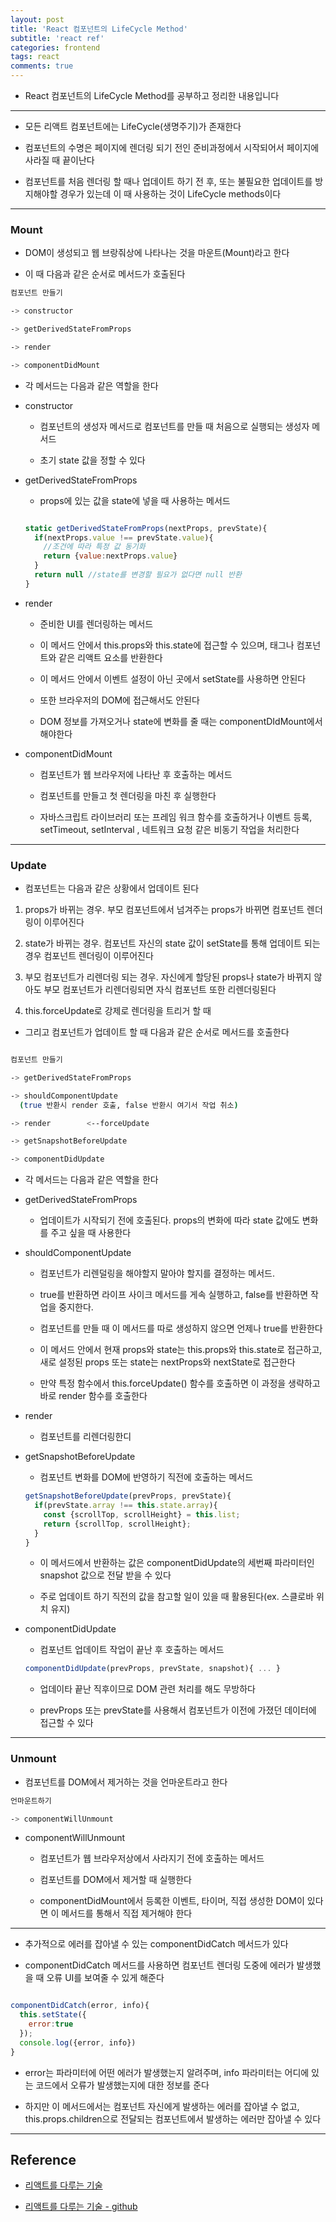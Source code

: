 ```yaml
---
layout: post
title: 'React 컴포넌트의 LifeCycle Method'
subtitle: 'react ref'
categories: frontend
tags: react
comments: true
---
```


- React 컴포넌트의 LifeCycle Method를 공부하고 정리한 내용입니다

---

- 모든 리액트 컴포넌트에는 LifeCycle(생명주기)가 존재한다

- 컴포넌트의 수명은 페이지에 렌더링 되기 전인 준비과정에서 시작되어서 페이지에 사라질 때 끝이난다

- 컴포넌트를 처음 렌더링 할 때나 업데이트 하기 전 후, 또는 불필요한 업데이트를 방지해야할 경우가 있는데 이 때 사용하는 것이 LifeCycle methods이다

---

### Mount

- DOM이 생성되고 웹 브랑줘상에 나타나는 것을 마운트(Mount)라고 한다

- 이 때 다음과 같은 순서로 메서드가 호출된다

```bash
컴포넌트 만들기

-> constructor

-> getDerivedStateFromProps

-> render

-> componentDidMount
```

- 각 메서드는 다음과 같은 역할을 한다

- constructor

  - 컴포넌트의 생성자 메서드로 컴포넌트를 만들 때 처음으로 실행되는 생성자 메서드

  - 초기 state 값을 정할 수 있다

* getDerivedStateFromProps

  - props에 있는 값을 state에 넣을 때 사용하는 메서드

  ```jsx

  static getDerivedStateFromProps(nextProps, prevState){
    if(nextProps.value !== prevState.value){
      //조건에 따라 특정 값 동기화
      return {value:nextProps.value}
    }
    return null //state를 변경할 필요가 없다면 null 반환
  }

  ```

* render

  - 준비한 UI를 렌더링하는 메서드

  - 이 메서드 안에서 this.props와 this.state에 접근할 수 있으며, 태그나 컴포넌트와 같은 리액트 요소를 반환한다

  - 이 메서드 안에서 이벤트 설정이 아닌 곳에서 setState를 사용하면 안된다

  - 또한 브라우저의 DOM에 접근해서도 안된다

  - DOM 정보를 가져오거나 state에 변화를 줄 때는 componentDIdMount에서 해야한다

- componentDidMount

  - 컴포넌트가 웹 브라우저에 나타난 후 호출하는 메서드

  - 컴포넌트를 만들고 첫 렌더링을 마친 후 실행한다

  - 자바스크립트 라이브러리 또는 프레임 워크 함수를 호출하거나 이벤트 등록, setTimeout, setInterval , 네트워크 요청 같은 비동기 작업을 처리한다

---

### Update

- 컴포넌트는 다음과 같은 상황에서 업데이트 된다

1. props가 바뀌는 경우. 부모 컴포넌트에서 넘겨주는 props가 바뀌면 컴포넌트 렌더링이 이루어진다

2. state가 바뀌는 경우. 컴포넌트 자신의 state 값이 setState를 통해 업데이트 되는 경우 컴포넌트 렌더링이 이루어진다

3. 부모 컴포넌트가 리렌더링 되는 경우. 자신에게 할당된 props나 state가 바뀌지 않아도 부모 컴포넌트가 리렌더링되면 자식 컴포넌트 또한 리렌더링된다

4. this.forceUpdate로 강제로 렌더링을 트리거 할 때

- 그리고 컴포넌트가 업데이트 할 때 다음과 같은 순서로 메서드를 호출한다

```bash

컴포넌트 만들기

-> getDerivedStateFromProps

-> shouldComponentUpdate
  (true 반환시 render 호출, false 반환시 여기서 작업 취소)

-> render        <--forceUpdate

-> getSnapshotBeforeUpdate

-> componentDidUpdate
```

- 각 메서드는 다음과 같은 역할을 한다

* getDerivedStateFromProps

  - 업데이트가 시작되기 전에 호출된다. props의 변화에 따라 state 값에도 변화를 주고 싶을 때 사용한다

- shouldComponentUpdate

  - 컴포넌트가 리렌덜링을 해야할지 말아야 할지를 결정하는 메서드.

  - true를 반환하면 라이프 사이크 메서드를 게속 실행하고, false를 반환하면 작업을 중지한다.

  - 컴포넌트를 만들 때 이 메서드를 따로 생성하지 않으면 언제나 true를 반환한다

  - 이 메서드 안에서 현재 props와 state는 this.props와 this.state로 접근하고, 새로 설정된 props 또는 state는 nextProps와 nextState로 접근한다

  - 만약 특정 함수에서 this.forceUpdate() 함수를 호출하면 이 과정을 생략하고 바로 render 함수를 호출한다

- render

  - 컴포넌트를 리렌더링한디

- getSnapshotBeforeUpdate

  - 컴포넌트 변화를 DOM에 반영하기 직전에 호출하는 메서드

  ```jsx
  getSnapshotBeforeUpdate(prevProps, prevState){
    if(prevState.array !== this.state.array){
      const {scrollTop, scrollHeight} = this.list;
      return {scrollTop, scrollHeight};
    }
  }

  ```

  - 이 메서드에서 반환하는 값은 componentDidUpdate의 세번째 파라미터인 snapshot 값으로 전달 받을 수 있다

  - 주로 업데이트 하기 직전의 값을 참고할 일이 있을 때 활용된다(ex. 스클로바 위치 유지)

* componentDidUpdate

  - 컴포넌트 업데이트 작업이 끝난 후 호출하는 메서드

  ```jsx
  componentDidUpdate(prevProps, prevState, snapshot){ ... }

  ```

  - 업데이타 끝난 직후이므로 DOM 관련 처리를 해도 무방하다

  - prevProps 또는 prevState를 사용해서 컴포넌트가 이전에 가졌던 데이터에 접근할 수 있다

---

### Unmount

- 컴포넌트를 DOM에서 제거하는 것을 언마운트라고 한다

```bash
언마운트하기

-> componentWillUnmount

```

- componentWillUnmount

  - 컴포넌트가 웹 브라우저상에서 사라지기 전에 호출하는 메서드

  - 컴포넌트를 DOM에서 제거할 때 실행한다

  - componentDidMount에서 등록한 이벤트, 타이머, 직접 생성한 DOM이 있다면 이 메서드를 통해서 직접 제거해야 한다

---

- 추가적으로 에러를 잡아낼 수 있는 componentDidCatch 메서드가 있다

- componentDidCatch 메서드를 사용하면 컴포넌트 렌더링 도중에 에러가 발생했을 때 오류 UI를 보여줄 수 있게 해준다

```jsx

componentDidCatch(error, info){
  this.setState({
    error:true
  });
  console.log({error, info})
}

```

- error는 파라미터에 어떤 에러가 발생했는지 알려주며, info 파라미터는 어디에 있는 코드에서 오류가 발생했는지에 대한 정보를 준다

- 하지만 이 메서드에서는 컴포넌트 자신에게 발생하는 에러를 잡아낼 수 없고, this.props.children으로 전달되는 컴포넌트에서 발생하는 에러만 잡아낼 수 있다

---

## Reference

- [리액트를 다루는 기술](https://m.yes24.com/Goods/Detail/78233628)

- [리액트를 다루는 기술 - github](https://github.com/velopert/learning-react/tree/master/07/hello-react/src)
